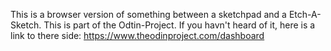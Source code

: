 This is a browser version of something between a sketchpad and a Etch-A-Sketch.
This is part of the Odtin-Project. If you havn't heard of it, here is a link to there side: https://www.theodinproject.com/dashboard

